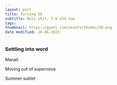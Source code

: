 ```yaml
---
layout: post
title: Turning 28
subtitle: Holy shit, I'm old now
tags: 
thumbnail: https://gyanl.com/assets/thumbs/28.png
date modified: 10-06-2023
---
```


### Settling into word

Manali

Moving out of supernova

Summer sublet
